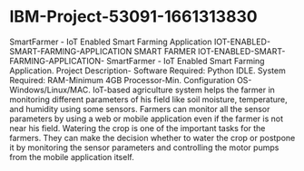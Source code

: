 # IBM-Project-53091-1661313830
SmartFarmer - IoT Enabled Smart Farming Application
IOT-ENABLED-SMART-FARMING-APPLICATION
SMART FARMER IOT-ENABLED-SMART-FARMING-APPLICATION- SmartFarmer - IoT Enabled Smart Farming Application. Project Description- Software Required: Python IDLE. System Required: RAM-Minimum 4GB Processor-Min. Configuration OS-Windows/Linux/MAC. IoT-based agriculture system helps the farmer in monitoring different parameters of his field like soil moisture, temperature, and humidity using some sensors. Farmers can monitor all the sensor parameters by using a web or mobile application even if the farmer is not near his field. Watering the crop is one of the important tasks for the farmers. They can make the decision whether to water the crop or postpone it by monitoring the sensor parameters and controlling the motor pumps from the mobile application itself.
